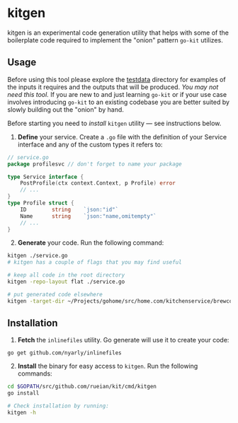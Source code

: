 # kitgen
kitgen is an experimental code generation utility that helps with some of the
boilerplate code required to implement the "onion" pattern `go-kit` utilizes.

## Usage
Before using this tool please explore the [testdata]() directory for examples
of the inputs it requires and the outputs that will be produced. _You may not
need this tool._ If you are new to and just learning `go-kit` or if your use
case involves introducing `go-kit` to an existing codebase you are better
suited by slowly building out the "onion" by hand.

Before starting you need to *install* `kitgen` utility — see instructions below.
1. **Define** your service. Create a `.go` file with the definition of your
Service interface and any of the custom types it refers to:
```go
// service.go
package profilesvc // don't forget to name your package

type Service interface {
    PostProfile(ctx context.Context, p Profile) error
    // ...
}
type Profile struct {
    ID        string    `json:"id"`
    Name      string    `json:"name,omitempty"`
    // ...
}
```
2. **Generate** your code. Run the following command:
```sh
kitgen ./service.go
# kitgen has a couple of flags that you may find useful

# keep all code in the root directory
kitgen -repo-layout flat ./service.go

# put generated code elsewhere
kitgen -target-dir ~/Projects/gohome/src/home.com/kitchenservice/brewcoffee
```

## Installation
1. **Fetch** the `inlinefiles` utility. Go generate will use it to create your
code:
```
go get github.com/nyarly/inlinefiles
```
2. **Install** the binary for easy access to `kitgen`. Run the following commands:
```sh
cd $GOPATH/src/github.com/rueian/kit/cmd/kitgen
go install

# Check installation by running:
kitgen -h
```
